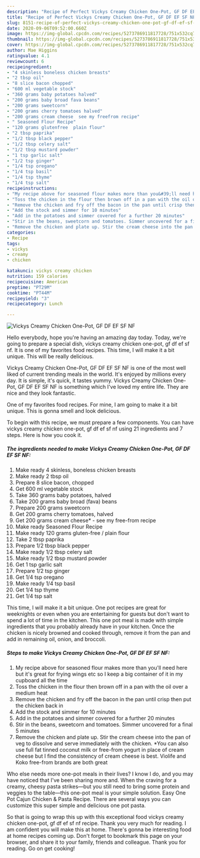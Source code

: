 ```yaml
---
description: "Recipe of Perfect Vickys Creamy Chicken One-Pot, GF DF EF SF NF"
title: "Recipe of Perfect Vickys Creamy Chicken One-Pot, GF DF EF SF NF"
slug: 8151-recipe-of-perfect-vickys-creamy-chicken-one-pot-gf-df-ef-sf-nf
date: 2020-09-06T09:52:00.660Z
image: https://img-global.cpcdn.com/recipes/5273786911817728/751x532cq70/vickys-creamy-chicken-one-pot-gf-df-ef-sf-nf-recipe-main-photo.jpg
thumbnail: https://img-global.cpcdn.com/recipes/5273786911817728/751x532cq70/vickys-creamy-chicken-one-pot-gf-df-ef-sf-nf-recipe-main-photo.jpg
cover: https://img-global.cpcdn.com/recipes/5273786911817728/751x532cq70/vickys-creamy-chicken-one-pot-gf-df-ef-sf-nf-recipe-main-photo.jpg
author: Mae Higgins
ratingvalue: 4.1
reviewcount: 6
recipeingredient:
- "4 skinless boneless chicken breasts"
- "2 tbsp oil"
- "8 slice bacon chopped"
- "600 ml vegetable stock"
- "360 grams baby potatoes halved"
- "200 grams baby broad fava beans"
- "200 grams sweetcorn"
- "200 grams cherry tomatoes halved"
- "200 grams cream cheese  see my freefrom recipe"
- " Seasoned Flour Recipe"
- "120 grams glutenfree  plain flour"
- "2 tbsp paprika"
- "1/2 tbsp black pepper"
- "1/2 tbsp celery salt"
- "1/2 tbsp mustard powder"
- "1 tsp garlic salt"
- "1/2 tsp ginger"
- "1/4 tsp oregano"
- "1/4 tsp basil"
- "1/4 tsp thyme"
- "1/4 tsp salt"
recipeinstructions:
- "My recipe above for seasoned flour makes more than you&#39;ll need here but it&#39;s great for frying wings etc so I keep a big container of it in my cupboard all the time"
- "Toss the chicken in the flour then brown off in a pan with the oil over a medium heat"
- "Remove the chicken and fry off the bacon in the pan until crisp then put the chicken back in"
- "Add the stock and simmer for 10 minutes"
- "Add in the potatoes and simmer covered for a further 20 minutes"
- "Stir in the beans, sweetcorn and tomatoes. Simmer uncovered for a final 5 minutes"
- "Remove the chicken and plate up. Stir the cream cheese into the pan of veg to dissolve and serve immediately with the chicken. *You can also use full fat tinned coconut milk or free-from yogurt in place of cream cheese but I find the consistency of cream cheese is best. Violife and Koko free-from brands are both great"
categories:
- Recipe
tags:
- vickys
- creamy
- chicken

katakunci: vickys creamy chicken 
nutrition: 159 calories
recipecuisine: American
preptime: "PT29M"
cooktime: "PT44M"
recipeyield: "3"
recipecategory: Lunch

---
```



![Vickys Creamy Chicken One-Pot, GF DF EF SF NF](https://img-global.cpcdn.com/recipes/5273786911817728/751x532cq70/vickys-creamy-chicken-one-pot-gf-df-ef-sf-nf-recipe-main-photo.jpg)

Hello everybody, hope you're having an amazing day today. Today, we're going to prepare a special dish, vickys creamy chicken one-pot, gf df ef sf nf. It is one of my favorites food recipes. This time, I will make it a bit unique. This will be really delicious.

Vickys Creamy Chicken One-Pot, GF DF EF SF NF is one of the most well liked of current trending meals in the world. It's enjoyed by millions every day. It is simple, it's quick, it tastes yummy. Vickys Creamy Chicken One-Pot, GF DF EF SF NF is something which I've loved my entire life. They are nice and they look fantastic.

One of my favorites food recipes. For mine, I am going to make it a bit unique. This is gonna smell and look delicious.


To begin with this recipe, we must prepare a few components. You can have vickys creamy chicken one-pot, gf df ef sf nf using 21 ingredients and 7 steps. Here is how you cook it.

<!--inarticleads1-->

##### The ingredients needed to make Vickys Creamy Chicken One-Pot, GF DF EF SF NF:

1. Make ready 4 skinless, boneless chicken breasts
1. Make ready 2 tbsp oil
1. Prepare 8 slice bacon, chopped
1. Get 600 ml vegetable stock
1. Take 360 grams baby potatoes, halved
1. Take 200 grams baby broad (fava) beans
1. Prepare 200 grams sweetcorn
1. Get 200 grams cherry tomatoes, halved
1. Get 200 grams cream cheese* - see my free-from recipe
1. Make ready  Seasoned Flour Recipe
1. Make ready 120 grams gluten-free / plain flour
1. Take 2 tbsp paprika
1. Prepare 1/2 tbsp black pepper
1. Make ready 1/2 tbsp celery salt
1. Make ready 1/2 tbsp mustard powder
1. Get 1 tsp garlic salt
1. Prepare 1/2 tsp ginger
1. Get 1/4 tsp oregano
1. Make ready 1/4 tsp basil
1. Get 1/4 tsp thyme
1. Get 1/4 tsp salt


This time, I will make it a bit unique. One pot recipes are great for weeknights or even when you are entertaining for guests but don&#39;t want to spend a lot of time in the kitchen. This one pot meal is made with simple ingredients that you probably already have in your kitchen. Once the chicken is nicely browned and cooked through, remove it from the pan and add in remaining oil, onion, and broccoli. 

<!--inarticleads2-->

##### Steps to make Vickys Creamy Chicken One-Pot, GF DF EF SF NF:

1. My recipe above for seasoned flour makes more than you&#39;ll need here but it&#39;s great for frying wings etc so I keep a big container of it in my cupboard all the time
1. Toss the chicken in the flour then brown off in a pan with the oil over a medium heat
1. Remove the chicken and fry off the bacon in the pan until crisp then put the chicken back in
1. Add the stock and simmer for 10 minutes
1. Add in the potatoes and simmer covered for a further 20 minutes
1. Stir in the beans, sweetcorn and tomatoes. Simmer uncovered for a final 5 minutes
1. Remove the chicken and plate up. Stir the cream cheese into the pan of veg to dissolve and serve immediately with the chicken. *You can also use full fat tinned coconut milk or free-from yogurt in place of cream cheese but I find the consistency of cream cheese is best. Violife and Koko free-from brands are both great


Who else needs more one-pot meals in their lives? I know I do, and you may have noticed that I&#39;ve been sharing more and. When the craving for a creamy, cheesy pasta strikes—but you still need to bring some protein and veggies to the table—this one-pot meal is your simple solution. Easy One Pot Cajun Chicken &amp; Pasta Recipe. There are several ways you can customize this super simple and delicious one pot pasta. 

So that is going to wrap this up with this exceptional food vickys creamy chicken one-pot, gf df ef sf nf recipe. Thank you very much for reading. I am confident you will make this at home. There's gonna be interesting food at home recipes coming up. Don't forget to bookmark this page on your browser, and share it to your family, friends and colleague. Thank you for reading. Go on get cooking!
